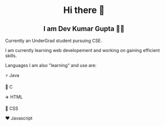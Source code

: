<h1 align="center"> Hi there 👋 </h1>

<!--
**DevGupta-ikr/DevGupta-ikr** is a ✨ _special_ ✨ repository because its `README.md` (this file) appears on your GitHub profile.

Here are some ideas to get you started:

- 🔭 I’m currently working on ...
- 🌱 I’m currently learning ...
- 👯 I’m looking to collaborate on ...
- 🤔 I’m looking for help with ...
- 💬 Ask me about ...
- 📫 How to reach me: ...
- 😄 Pronouns: ...
- ⚡ Fun fact: ...
-->

<h2 align="center"> I am Dev Kumar Gupta <span> 👨‍💻 </span></h2> 

Currently an UnderGrad student pursuing CSE.

I am currently learning web developement and working on gaining efficient skills.

Languages I am also "learning" and use are:

:zap: Java
  
:book: C

:airplane: HTML 
 
:guitar: CSS
  
:heart: Javascript

<!--:dark_sunglasses: Python -->

<br>
<!--

<a href="https://github.com/DevGupta-ikr">
  <img align="center" src="https://github-readme-stats.vercel.app/api/top-langs/?username=DevGupta-ikr&theme=dracula&line_langs_below=1" />
</a>
<a href="https://github.com/DevGupta-ikr">
 <img align="center" src="https://github-readme-stats.vercel.app/api?username=DevGupta-ikr&show_icons=true&theme=dracula&line_height=27" alt="STATS"/>
</a>

-->
